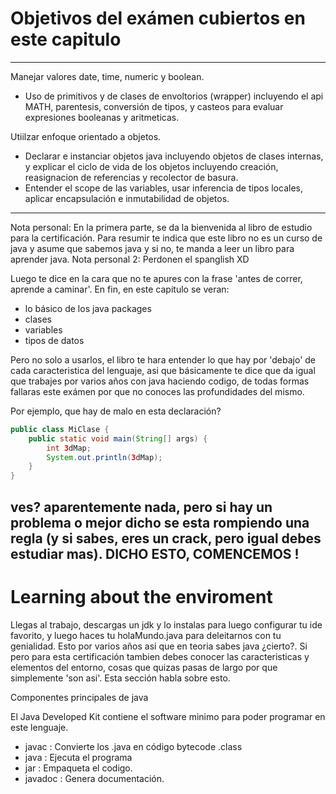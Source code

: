 # Objetivos del exámen cubiertos en este capitulo
---
Manejar valores date, time, numeric y boolean.
- Uso de primitivos y de clases de envoltorios (wrapper) incluyendo el api MATH, parentesis, conversión de tipos, y casteos para evaluar expresiones booleanas y aritmeticas.

Utiilzar enfoque orientado a objetos.
- Declarar e instanciar objetos java incluyendo objetos de clases internas, y explicar el ciclo de vida de los objetos incluyendo creación, reasignacion de referencias y recolector de basura.
- Entender el scope de las variables, usar inferencia de tipos locales, aplicar encapsulación e inmutabilidad de objetos.

---
Nota personal: En la primera parte, se da la bienvenida al libro de estudio para la certificación. Para resumir te indica que este libro no es un curso de java y asume que sabemos java y si no, 
te manda a leer un libro para aprender java.
Nota personal 2: Perdonen el spanglish XD

Luego te dice en la cara que no te apures con la frase 'antes de correr, aprende a caminar'. En fin, en este capitulo
se veran:
- lo básico de los java packages
- clases
- variables
- tipos de datos

Pero no solo a usarlos, el libro te hara entender lo que hay por 'debajo' de cada caracteristica del lenguaje, asi que básicamente te dice que da igual que trabajes por varios años con java haciendo codigo, de todas formas fallaras este exámen por que no conoces las profundidades del mismo.

Por ejemplo, que hay de malo en esta declaración?

```java
public class MiClase {
    public static void main(String[] args) {
        int 3dMap;
        System.out.println(3dMap);
    }
}
```
ves? aparentemente nada, pero si hay un problema o mejor dicho se esta rompiendo una regla (y si sabes, eres un crack, pero igual debes estudiar mas).
DICHO ESTO, COMENCEMOS !
---

# Learning about the enviroment

Llegas al trabajo, descargas un jdk y lo instalas para luego configurar tu ide favorito, y luego haces tu holaMundo.java para deleitarnos con tu genialidad. Esto por varios años asi que en teoria sabes java ¿cierto?. Si pero para esta certificación 
tambien debes conocer las caracteristicas y elementos del entorno, cosas que quizas pasas de largo por que
simplemente 'son asi'. Esta sección habla sobre esto.

Componentes principales de java

El Java Developed Kit contiene el software minimo para poder programar en este lenguaje. 
- javac   : Convierte los .java en código bytecode .class
- java    : Ejecuta el programa
- jar     : Empaqueta el codigo.
- javadoc : Genera documentación.




